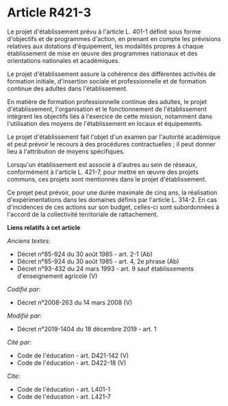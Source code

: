 # Article R421-3

Le projet d'établissement prévu à l'article L. 401-1 définit sous forme d'objectifs et de programmes d'action, en prenant en
compte les prévisions relatives aux dotations d'équipement, les modalités propres à chaque établissement de mise en œuvre des
programmes nationaux et des orientations nationales et académiques.

Le projet d'établissement assure la cohérence des différentes activités de formation initiale, d'insertion sociale et
professionnelle et de formation continue des adultes dans l'établissement.

En matière de formation professionnelle continue des adultes, le projet d'établissement, l'organisation et le fonctionnement
de l'établissement intègrent les objectifs liés à l'exercice de cette mission, notamment dans l'utilisation des moyens de
l'établissement en locaux et équipements.

Le projet d'établissement fait l'objet d'un examen par l'autorité académique et peut prévoir le recours à des procédures
contractuelles ; il peut donner lieu à l'attribution de moyens spécifiques.

Lorsqu'un établissement est associé à d'autres au sein de réseaux, conformément à l'article L. 421-7, pour mettre en œuvre
des projets communs, ces projets sont mentionnés dans le projet d'établissement.

Ce projet peut prévoir, pour une durée maximale de cinq ans, la réalisation d'expérimentations dans les domaines définis par
l'article L. 314-2. En cas d'incidences de ces actions sur son budget, celles-ci sont subordonnées à l'accord de la
collectivité territoriale de rattachement.

**Liens relatifs à cet article**

_Anciens textes_:

  - Décret n°85-924 du 30 août 1985 - art. 2-1 (Ab)
  - Décret n°85-924 du 30 août 1985 - art. 4, 2e phrase (Ab)
  - Décret n°93-432 du 24 mars 1993 - art. 9 sauf établissements d'enseignement agricole (V)

_Codifié par_:

  - Décret n°2008-263 du 14 mars 2008 (V)

_Modifié par_:

  - Décret n°2019-1404 du 18 décembre 2019 - art. 1

_Cité par_:

  - Code de l'éducation - art. D421-142 (V)
  - Code de l'éducation - art. D422-18 (V)

_Cite_:

  - Code de l'éducation - art. L401-1
  - Code de l'éducation - art. L421-7
